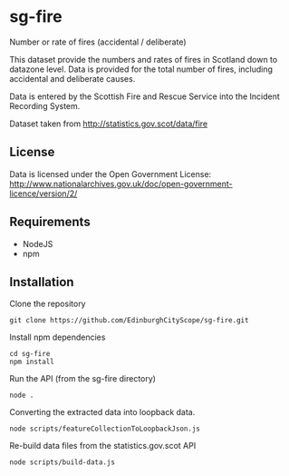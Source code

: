 # sg-fire
Number or rate of fires (accidental / deliberate)

This dataset provide the numbers and rates of fires in Scotland down to datazone level. Data is provided for the total number of fires, including accidental and deliberate causes.

Data is entered by the Scottish Fire and Rescue Service into the Incident Recording System.

Dataset taken from http://statistics.gov.scot/data/fire

## License

Data is licensed under the Open Government License: http://www.nationalarchives.gov.uk/doc/open-government-licence/version/2/

## Requirements

- NodeJS
- npm

## Installation

Clone the repository

```
git clone https://github.com/EdinburghCityScope/sg-fire.git
```

Install npm dependencies

```
cd sg-fire
npm install
```

Run the API (from the sg-fire directory)

```
node .
```

Converting the extracted data into loopback data.

```
node scripts/featureCollectionToLoopbackJson.js
```

Re-build data files from the statistics.gov.scot API

```
node scripts/build-data.js
```
